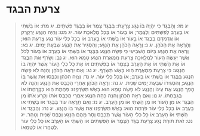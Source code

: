 # צרעת הבגד

> יג מז: וְהַבֶּגֶד כִּי יִהְיֶה בוֹ נֶגַע צָרָעַת:  בְּבֶגֶד צֶמֶר אוֹ בְּבֶגֶד פִּשְׁתִּים.
> יג מח: אוֹ בִשְׁתִי אוֹ בְעֵרֶב לַפִּשְׁתִּים וְלַצָּמֶר; אוֹ בְעוֹר אוֹ בְּכָל מְלֶאכֶת עוֹר.
> יג מט: וְהָיָה הַנֶּגַע יְרַקְרַק אוֹ אֲדַמְדָּם בַּבֶּגֶד אוֹ בָעוֹר אוֹ בַשְּׁתִי אוֹ בָעֵרֶב אוֹ בְכָל כְּלִי עוֹר נֶגַע צָרַעַת הוּא; וְהָרְאָה אֶת הַכֹּהֵן.
> יג נ: וְרָאָה הַכֹּהֵן אֶת הַנָּגַע; וְהִסְגִּיר אֶת הַנֶּגַע שִׁבְעַת יָמִים.
> יג נא: וְרָאָה אֶת הַנֶּגַע בַּיּוֹם הַשְּׁבִיעִי כִּי פָשָׂה הַנֶּגַע בַּבֶּגֶד אוֹ בַשְּׁתִי אוֹ בָעֵרֶב אוֹ בָעוֹר לְכֹל אֲשֶׁר יֵעָשֶׂה הָעוֹר לִמְלָאכָה צָרַעַת מַמְאֶרֶת הַנֶּגַע טָמֵא הוּא.
> יג נב: וְשָׂרַף אֶת הַבֶּגֶד אוֹ אֶת הַשְּׁתִי אוֹ אֶת הָעֵרֶב בַּצֶּמֶר אוֹ בַפִּשְׁתִּים אוֹ אֶת כָּל כְּלִי הָעוֹר אֲשֶׁר יִהְיֶה בוֹ הַנָּגַע:  כִּי צָרַעַת מַמְאֶרֶת הִוא בָּאֵשׁ תִּשָּׂרֵף.
> יג נג: וְאִם יִרְאֶה הַכֹּהֵן וְהִנֵּה לֹא פָשָׂה הַנֶּגַע בַּבֶּגֶד אוֹ בַשְּׁתִי אוֹ בָעֵרֶב; אוֹ בְּכָל כְּלִי עוֹר.
> יג נד: וְצִוָּה הַכֹּהֵן וְכִבְּסוּ אֵת אֲשֶׁר בּוֹ הַנָּגַע; וְהִסְגִּירוֹ שִׁבְעַת יָמִים שֵׁנִית.
> יג נה: וְרָאָה הַכֹּהֵן אַחֲרֵי הֻכַּבֵּס אֶת הַנֶּגַע וְהִנֵּה לֹא הָפַךְ הַנֶּגַע אֶת עֵינוֹ וְהַנֶּגַע לֹא פָשָׂה טָמֵא הוּא בָּאֵשׁ תִּשְׂרְפֶנּוּ:  פְּחֶתֶת הִוא בְּקָרַחְתּוֹ אוֹ בְגַבַּחְתּוֹ.
> יג נו: וְאִם רָאָה הַכֹּהֵן וְהִנֵּה כֵּהָה הַנֶּגַע אַחֲרֵי הֻכַּבֵּס אֹתוֹ וְקָרַע אֹתוֹ מִן הַבֶּגֶד אוֹ מִן הָעוֹר אוֹ מִן הַשְּׁתִי אוֹ מִן הָעֵרֶב.
> יג נז: וְאִם תֵּרָאֶה עוֹד בַּבֶּגֶד אוֹ בַשְּׁתִי אוֹ בָעֵרֶב אוֹ בְכָל כְּלִי עוֹר פֹּרַחַת הִוא:  בָּאֵשׁ תִּשְׂרְפֶנּוּ אֵת אֲשֶׁר בּוֹ הַנָּגַע.
> יג נח: וְהַבֶּגֶד אוֹ הַשְּׁתִי אוֹ הָעֵרֶב אוֹ כָל כְּלִי הָעוֹר אֲשֶׁר תְּכַבֵּס וְסָר מֵהֶם הַנָּגַע וְכֻבַּס שֵׁנִית וְטָהֵר.
> יג נט: זֹאת תּוֹרַת נֶגַע צָרַעַת בֶּגֶד הַצֶּמֶר אוֹ הַפִּשְׁתִּים אוֹ הַשְּׁתִי אוֹ הָעֵרֶב אוֹ כָּל כְּלִי עוֹר לְטַהֲרוֹ אוֹ לְטַמְּאוֹ. 
 

